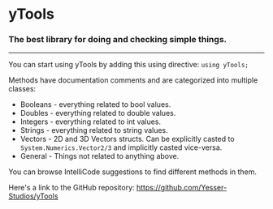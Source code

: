 ﻿# yTools
### The best library for doing and checking simple things.
---
You can start using yTools by adding this using directive: `using yTools;`

Methods have documentation comments and are categorized into multiple classes:
- Booleans - everything related to bool values.
- Doubles - everything related to double values.
- Integers - everything related to int values.
- Strings - everything related to string values.
- Vectors - 2D and 3D Vectors structs. Can be explicitly casted to `System.Numerics.Vector2/3` and implicitly casted vice-versa.
- General - Things not related to anything above.

You can browse IntelliCode suggestions to find different methods in them.

Here's a link to the GitHub repository: 
https://github.com/Yesser-Studios/yTools
